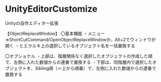 # UnityEditorCustomize
Unityの自作エディター拡張

【ObjectReplaceWindow】
〇基本機能
・メニュー⇒ShortCutCommand/OpenObjectReplaceWindowか、Alt+2でウィンドウが開く
・ヒエラルキ上の選択しているオブジェクト名を一括置換する

〇オプショナル
・上部は、階層関係なく選択したオブジェクトの作成した順で、左側に入れた数値からの連番で置換する
・下部は、同階層内で選択したオブジェクトを、Sibling順（＝上から順番）で、左側に入れた数値からの連番で置換する
